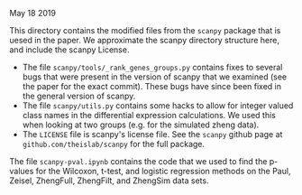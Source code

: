 May 18 2019

This directory contains the modified files from the `scanpy` package that is uesed in the paper.  We approximate the scanpy directory structure here, and include the scanpy License.

* The file `scanpy/tools/_rank_genes_groups.py` contains fixes to several bugs that were present in the version of scanpy that we examined (see the paper for the exact commit).  These bugs have since been fixed in the general version of scanpy.
* The file `scanpy/utils.py` contains some hacks to allow for integer valued class names in the differential expression calculations.  We used this when looking at two groups (e.g. for the simulated zheng data).
* The `LICENSE` file is scanpy's license file.  See the `scanpy` github page at  `github.com/theislab/scanpy` for the full package.

The file `scanpy-pval.ipynb` contains the code that we used to find the p-values for the Wilcoxon, t-test, and logistic regression methods on the Paul, Zeisel, ZhengFull, ZhengFilt, and ZhengSim data sets.
